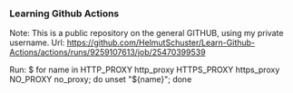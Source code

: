 ### Learning Github Actions

Note: This is a public repository on the general GITHUB, using my private username.
Url: https://github.com/HelmutSchuster/Learn-Github-Actions/actions/runs/9259107613/job/25470399539

Run:
$ for name in HTTP_PROXY http_proxy HTTPS_PROXY https_proxy NO_PROXY no_proxy; do unset "${name}"; done
